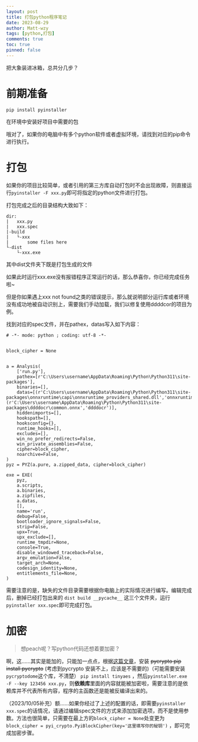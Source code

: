 ```yaml
---
layout: post
title: 打包python程序笔记
date: 2023-08-29
author: Matt-wzy
tags: [python,打包]
comments: true
toc: true
pinned: false
---
```




<!-- more -->

把大象装进冰箱，总共分几步？

<!-- more -->

# 前期准备

`pip install pyinstaller`

在环境中安装好项目中需要的包

哦对了，如果你的电脑中有多个python软件或者虚拟环境，请找到对应的pip命令进行执行。

# 打包

如果你的项目比较简单，或者引用的第三方库自动打包时不会出现故障，则直接运行`pyinstaller -F xxx.py`即可将指定的python文件进行打包。

打包完成之后的目录结构大致如下：

```
dir:
|	xxx.py
|	xxx.spec
|-build
|	└-xxx
|		some files here
└-dist
	└-xxx.exe
```

其中dist文件夹下既是打包生成的文件

如果此时运行xxx.exe没有报错程序正常运行的话，那么恭喜你，你已经完成任务啦~

但是你如果遇上xxx not found之类的错误提示，那么就说明部分运行库或者环境没有成功地被自动识别上，需要我们手动加载，我们以修复使用ddddcor的项目为例。

找到对应的spec文件，并在pathex，datas写入如下内容：

```
# -*- mode: python ; coding: utf-8 -*-


block_cipher = None


a = Analysis(
    ['run.py'],
    pathex=[r'C:\Users\username\AppData\Roaming\Python\Python311\site-packages'],
    binaries=[],
    datas=[(r'C:\Users\username\AppData\Roaming\Python\Python311\site-packages\onnxruntime\capi\onnxruntime_providers_shared.dll','onnxruntime\\capi'),(r'C:\Users\username\AppData\Roaming\Python\Python311\site-packages\ddddocr\common.onnx','ddddocr')],
    hiddenimports=[],
    hookspath=[],
    hooksconfig={},
    runtime_hooks=[],
    excludes=[],
    win_no_prefer_redirects=False,
    win_private_assemblies=False,
    cipher=block_cipher,
    noarchive=False,
)
pyz = PYZ(a.pure, a.zipped_data, cipher=block_cipher)

exe = EXE(
    pyz,
    a.scripts,
    a.binaries,
    a.zipfiles,
    a.datas,
    [],
    name='run',
    debug=False,
    bootloader_ignore_signals=False,
    strip=False,
    upx=True,
    upx_exclude=[],
    runtime_tmpdir=None,
    console=True,
    disable_windowed_traceback=False,
    argv_emulation=False,
    target_arch=None,
    codesign_identity=None,
    entitlements_file=None,
)

```

需要注意的是，缺失的文件目录需要根据你电脑上的实际情况进行编写。编辑完成后，删掉已经打包出来的 `dist build __pycache__` 这三个文件夹，运行`pyinstaller xxx.spec`即可完成打包。

# 加密

> 想peach呢？写python代码还想着要加密？

啊，这……其实是能加的，只能加一点点，根据[这篇文章](https://zhuanlan.zhihu.com/p/109266820)，安装  ~~pycrypto pip install pycrypto~~  (考虑到pycrypto 安装不上，应该是不需要的)（可能需要安装`pycryptodome`这个库，不清楚） `pip install tinyaes` ，然后`pyinstaller.exe -F --key 123456 xxx.py`，则**依赖库**里面的内容就能被加密啦，需要注意的是依赖库并不代表所有内容，程序的主函数还是能被反编译出来的。

（2023/10/05补充）额……如果你经过了上述的配置的话，即需要`pyinstaller xxx.spec`的话情况，请通过编辑spec文件的方式来添加加密选项，而不是使用参数。方法也很简单，只需要在最上方的`block_cipher = None`处变更为`block_cipher = pyi_crypto.PyiBlockCipher(key='这里填写你的秘钥')` ，即可完成加密步骤。





